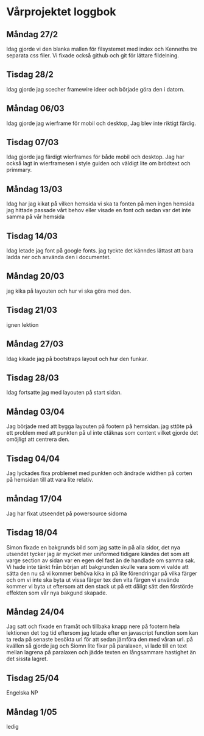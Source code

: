 # Vårprojektet loggbok

## **Måndag 27/2**

Idag gjorde vi den blanka mallen för filsystemet med index och Kenneths tre separata css filer. Vi fixade också github och git för lättare
fildelning.

## **Tisdag 28/2**

Idag gjorde jag scecher framewire ideer och började göra den i datorn.

## **Måndag 06/03**

Idag gjorde jag wierframe för mobil och desktop, Jag blev inte riktigt färdig.

## **Tisdag 07/03**

Idag gjorde jag färdigt wierframes för både mobil och desktop. Jag har också lagt in wierframesen i style guiden och väldigt lite om
brödtext och primmary.

## **Måndag 13/03**

Idag har jag kikat på vilken hemsida vi ska ta fonten på men ingen hemsida jag hittade passade vårt behov eller visade en font och sedan var
det inte samma på vår hemsida

## **Tisdag 14/03**

Idag letade jag font på google fonts. jag tyckte det känndes lättast att bara ladda ner och använda den i documentet.

## **Måndag 20/03**

jag kika på layouten och hur vi ska göra med den.

## **Tisdag 21/03**

ignen lektion

## **Måndag 27/03**

Idag kikade jag på bootstraps layout och hur den funkar.

## **Tisdag 28/03**

Idag fortsatte jag med layouten på start sidan.

## **Måndag 03/04**

Jag började med att bygga layouten på footern på hemsidan. jag sttöte på ett problem med att punkten på ul inte ctäknas som content vilket
gjorde det omöjligt att centrera den.

## **Tisdag 04/04**

Jag lyckades fixa problemet med punkten och ändrade widthen på corten på hemsidan till att vara lite relativ.

## **måndag 17/04**

Jag har fixat utseendet på powersource sidorna

## **Tisdag 18/04**

Simon fixade en bakgrunds bild som jag satte in på alla sidor, det nya utsendet tycker jag är mycket mer uniformed tidigare kändes det som
att varge section av sidan var en egen del fast än de handlade om samma sak. Vi hade inte tänkt från början att bakgrunden skulle vara som
vi valde att sätta den nu så vi kommer behöva kika in på lite förendringar på vilka färger och om vi inte ska byta ut vissa färger tex den
vita färgen vi använde kommer vi byta ut eftersom att den stack ut på ett dåligt sätt den förstörde effekten som vår nya bakgund skapade.

## **Måndag 24/04**

Jag satt och fixade en framåt och tillbaka knapp nere på footern hela lektionen det tog tid eftersom jag letade efter en javascript function
som kan ta reda på senaste besökta url för att sedan jämföra den med våran url. på kvällen så gjorde jag och Siomn lite fixar på paralaxen,
vi lade till en text mellan lagrena på paralaxen och jädde texten en långsammare hastighet än det sissta lagret.

## **Tisdag 25/04**

Engelska NP

## **Måndag 1/05**

ledig
